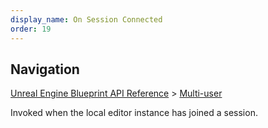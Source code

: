 ```yaml
---
display_name: On Session Connected
order: 19
---
```

## Navigation

[Unreal Engine Blueprint API Reference](https://dev.epicgames.com/documentation/en-us/unreal-engine/BlueprintAPI) > [Multi-user](https://dev.epicgames.com/documentation/en-us/unreal-engine/BlueprintAPI/Multi_user)

Invoked when the local editor instance has joined a session.
